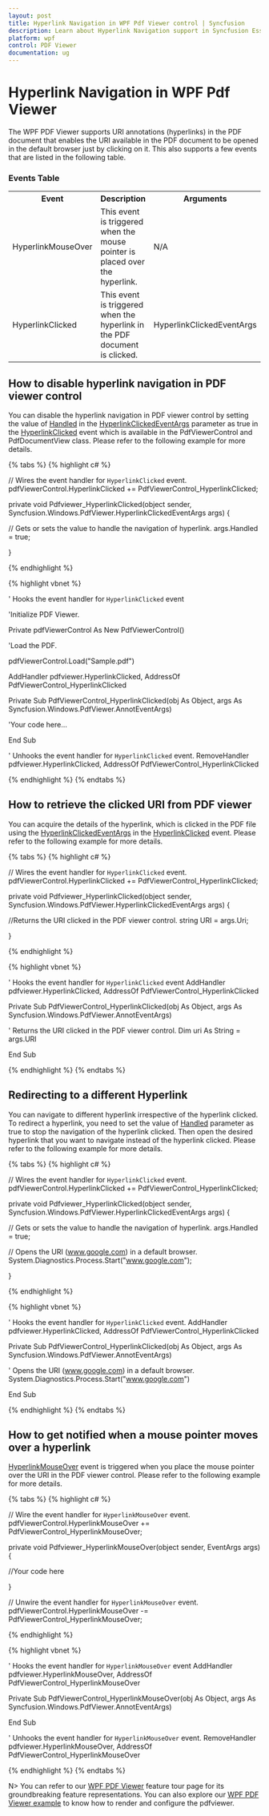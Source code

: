```yaml
---
layout: post
title: Hyperlink Navigation in WPF Pdf Viewer control | Syncfusion
description: Learn about Hyperlink Navigation support in Syncfusion Essential Studio WPF Pdf Viewer control, its elements and more.
platform: wpf
control: PDF Viewer
documentation: ug
---
```


# Hyperlink Navigation in WPF Pdf Viewer

The WPF PDF Viewer supports URI annotations (hyperlinks) in the PDF document that enables the URI available in the PDF document to be opened in the default browser just by clicking on it. This also supports a few events that are listed in the following table.

### Events Table

<table>
<tr>
<th>
Event </th><th>
Description </th><th>
Arguments </th></tr>
<tr>
<td>
HyperlinkMouseOver</td><td>
This event is triggered when the mouse pointer is placed over the hyperlink.</td><td>
N/A</td></tr>
<tr>
<td>
HyperlinkClicked</td><td>
This event is triggered when the hyperlink in the PDF document is clicked.</td><td>
HyperlinkClickedEventArgs</td></tr>
</table>


## How to disable hyperlink navigation in PDF viewer control

You can disable the hyperlink navigation in PDF viewer control by setting the value of [Handled](https://help.syncfusion.com/cr/wpf/Syncfusion.Windows.PdfViewer.HyperlinkClickedEventArgs.html#Syncfusion_Windows_PdfViewer_HyperlinkClickedEventArgs_Handled) in the [HyperlinkClickedEventArgs](https://help.syncfusion.com/cr/wpf/Syncfusion.Windows.PdfViewer.HyperlinkClickedEventArgs.html) parameter as true in the [HyperlinkClicked](https://help.syncfusion.com/cr/windowsforms/Syncfusion.Windows.Forms.PdfViewer.PdfViewerControl.HyperLinkClickedEventHandler.html) event which is available in the PdfViewerControl and PdfDocumentView class. 
Please refer to the following example for more details.

{% tabs %}
{% highlight c# %}

// Wires the event handler for `HyperlinkClicked` event.    
pdfViewerControl.HyperlinkClicked += PdfViewerControl_HyperlinkClicked;

private void Pdfviewer_HyperlinkClicked(object sender, Syncfusion.Windows.PdfViewer.HyperlinkClickedEventArgs args)
{

  // Gets or sets the value to handle the navigation of hyperlink.
  args.Handled = true;
            
}


{% endhighlight %}

{% highlight vbnet %}

' Hooks the event handler for `HyperlinkClicked` event

'Initialize PDF Viewer.

Private pdfViewerControl As New PdfViewerControl()



'Load the PDF.

pdfViewerControl.Load("Sample.pdf")

AddHandler pdfviewer.HyperlinkClicked, AddressOf PdfViewerControl_HyperlinkClicked

Private Sub PdfViewerControl_HyperlinkClicked(obj As Object, args As Syncfusion.Windows.PdfViewer.AnnotEventArgs)

'Your code here...

End Sub

 
' Unhooks the event handler for `HyperlinkClicked` event.
RemoveHandler pdfviewer.HyperlinkClicked, AddressOf PdfViewerControl_HyperlinkClicked

{% endhighlight %}
{% endtabs %}


## How to retrieve the clicked URI from PDF viewer

You can acquire the details of the hyperlink, which is clicked in the PDF file using the [HyperlinkClickedEventArgs](https://help.syncfusion.com/cr/wpf/Syncfusion.Windows.PdfViewer.HyperlinkClickedEventArgs.html) in the [HyperlinkClicked](https://help.syncfusion.com/cr/windowsforms/Syncfusion.Windows.Forms.PdfViewer.PdfViewerControl.HyperLinkClickedEventHandler.html) event. 
Please refer to the following example for more details.

{% tabs %}
{% highlight c# %}

// Wires the event handler for `HyperlinkClicked` event.    
pdfViewerControl.HyperlinkClicked += PdfViewerControl_HyperlinkClicked;

private void Pdfviewer_HyperlinkClicked(object sender, Syncfusion.Windows.PdfViewer.HyperlinkClickedEventArgs args)
{
  
 //Returns the URI clicked in the PDF viewer control.
 string URI = args.Uri; 
            
}

{% endhighlight %}

{% highlight vbnet %}

' Hooks the event handler for `HyperlinkClicked` event
AddHandler pdfviewer.HyperlinkClicked, AddressOf PdfViewerControl_HyperlinkClicked

Private Sub PdfViewerControl_HyperlinkClicked(obj As Object, args As Syncfusion.Windows.PdfViewer.AnnotEventArgs)

' Returns the URI clicked in the PDF viewer control.
Dim uri As String = args.URI

End Sub


{% endhighlight %}
{% endtabs %}


## Redirecting to a different Hyperlink

You can navigate to different hyperlink irrespective of the hyperlink clicked. To redirect a hyperlink, you need to set the value of [Handled](https://help.syncfusion.com/cr/wpf/Syncfusion.Windows.PdfViewer.HyperlinkClickedEventArgs.html#Syncfusion_Windows_PdfViewer_HyperlinkClickedEventArgs_Handled) parameter as true to stop the navigation of the hyperlink clicked. Then open the desired hyperlink that you want to navigate instead of the hyperlink clicked. 
Please refer to the following example for more details.

{% tabs %}
{% highlight c# %}

// Wires the event handler for `HyperlinkClicked` event.    
pdfViewerControl.HyperlinkClicked += PdfViewerControl_HyperlinkClicked;

private void Pdfviewer_HyperlinkClicked(object sender, Syncfusion.Windows.PdfViewer.HyperlinkClickedEventArgs args)
{

 // Gets or sets the value to handle the navigation of hyperlink.
  args.Handled = true;

 // Opens the URI (www.google.com) in a default browser.
 System.Diagnostics.Process.Start("www.google.com");
             
}


{% endhighlight %}

{% highlight vbnet %}

' Hooks the event handler for `HyperlinkClicked` event.
AddHandler pdfviewer.HyperlinkClicked, AddressOf PdfViewerControl_HyperlinkClicked

Private Sub PdfViewerControl_HyperlinkClicked(obj As Object, args As Syncfusion.Windows.PdfViewer.AnnotEventArgs)

' Opens the URI (www.google.com) in a default browser.
System.Diagnostics.Process.Start("www.google.com")

End Sub


{% endhighlight %}
{% endtabs %}


## How to get notified when a mouse pointer moves over a hyperlink 

[HyperlinkMouseOver](https://help.syncfusion.com/cr/wpf/Syncfusion.Windows.PdfViewer.PdfViewerControl.HyperLinkMouseOverEventHandler.html) event is triggered when you place the mouse pointer over the URI in the PDF viewer control.
 Please refer to the following example for more details.

{% tabs %}
{% highlight c# %}

// Wire the event handler for `HyperlinkMouseOver` event.    
pdfViewerControl.HyperlinkMouseOver += PdfViewerControl_HyperlinkMouseOver;

private void Pdfviewer_HyperlinkMouseOver(object sender, EventArgs args)
{

//Your code here
            
}

// Unwire the event handler for `HyperlinkMouseOver` event.
pdfViewerControl.HyperlinkMouseOver -= PdfViewerControl_HyperlinkMouseOver;

{% endhighlight %}

{% highlight vbnet %}

' Hooks the event handler for `HyperlinkMouseOver` event
AddHandler pdfviewer.HyperlinkMouseOver, AddressOf PdfViewerControl_HyperlinkMouseOver

Private Sub PdfViewerControl_HyperlinkMouseOver(obj As Object, args As Syncfusion.Windows.PdfViewer.AnnotEventArgs)

End Sub

 
' Unhooks the event handler for `HyperlinkMouseOver` event.
RemoveHandler pdfviewer.HyperlinkMouseOver, AddressOf PdfViewerControl_HyperlinkMouseOver

{% endhighlight %}
{% endtabs %}


N> You can refer to our [WPF PDF Viewer](https://www.syncfusion.com/wpf-controls/pdf-viewer) feature tour page for its groundbreaking feature representations. You can also explore our [WPF PDF Viewer example](https://github.com/syncfusion/wpf-demos) to know how to render and configure the pdfviewer.
